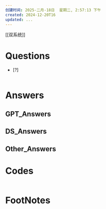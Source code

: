 ```yaml
---
创建时间: 2025-二月-18日  星期二, 2:57:13 下午
created: 2024-12-20T16
updated: ...
---
```

[[双系统]]

# Questions

- [?] 

```python

```

# Answers

## GPT_Answers


## DS_Answers


## Other_Answers


# Codes

```python

```


# FootNotes
